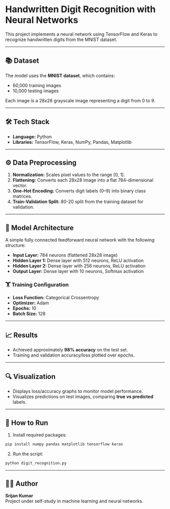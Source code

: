 # Handwritten Digit Recognition with Neural Networks

This project implements a neural network using TensorFlow and Keras to recognize handwritten digits from the MNIST dataset.

---

## 📚 Dataset

The model uses the **MNIST dataset**, which contains:

- 60,000 training images
- 10,000 testing images

Each image is a 28x28 grayscale image representing a digit from 0 to 9.

---

## 🛠️ Tech Stack

- **Language:** Python  
- **Libraries:** TensorFlow, Keras, NumPy, Pandas, Matplotlib

---

## ⚙️ Data Preprocessing

1. **Normalization:** Scales pixel values to the range [0, 1].  
2. **Flattening:** Converts each 28x28 image into a flat 784-dimensional vector.  
3. **One-Hot Encoding:** Converts digit labels (0–9) into binary class matrices.  
4. **Train-Validation Split:** 80-20 split from the training dataset for validation.

---

## 🧠 Model Architecture

A simple fully connected feedforward neural network with the following structure:

- **Input Layer:** 784 neurons (flattened 28x28 image)
- **Hidden Layer 1:** Dense layer with 512 neurons, ReLU activation
- **Hidden Layer 2:** Dense layer with 256 neurons, ReLU activation
- **Output Layer:** Dense layer with 10 neurons, Softmax activation

### 🏋️ Training Configuration

- **Loss Function:** Categorical Crossentropy  
- **Optimizer:** Adam  
- **Epochs:** 10  
- **Batch Size:** 128  

---

## 📈 Results

- Achieved approximately **98% accuracy** on the test set.
- Training and validation accuracy/loss plotted over epochs.

---

## 🔍 Visualization

- Displays loss/accuracy graphs to monitor model performance.
- Visualizes predictions on test images, comparing **true vs predicted** labels.

---

## 🧪 How to Run

1. Install required packages:

```bash
pip install numpy pandas matplotlib tensorflow keras
```

2. Run the script:

```bash
python digit_recognition.py
```

---

## 👨‍💻 Author

**Srijan Kumar**  
Project under self-study in machine learning and neural networks.
